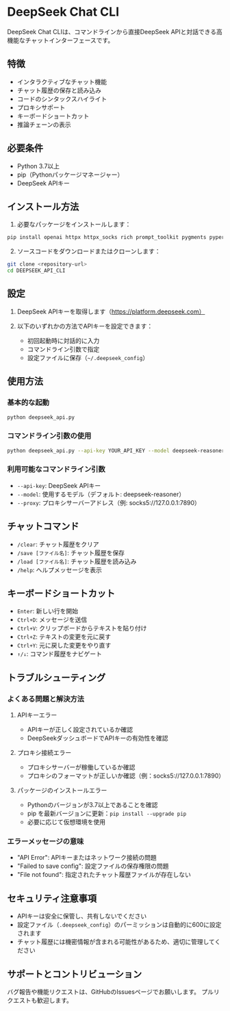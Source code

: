 # DeepSeek Chat CLI

DeepSeek Chat CLIは、コマンドラインから直接DeepSeek APIと対話できる高機能なチャットインターフェースです。

## 特徴

- インタラクティブなチャット機能
- チャット履歴の保存と読み込み
- コードのシンタックスハイライト
- プロキシサポート
- キーボードショートカット
- 推論チェーンの表示

## 必要条件

- Python 3.7以上
- pip（Pythonパッケージマネージャー）
- DeepSeek APIキー

## インストール方法

1. 必要なパッケージをインストールします：

```bash
pip install openai httpx httpx_socks rich prompt_toolkit pygments pyperclip
```

2. ソースコードをダウンロードまたはクローンします：

```bash
git clone <repository-url>
cd DEEPSEEK_API_CLI
```

## 設定

1. DeepSeek APIキーを取得します（https://platform.deepseek.com）

2. 以下のいずれかの方法でAPIキーを設定できます：
   - 初回起動時に対話的に入力
   - コマンドライン引数で指定
   - 設定ファイルに保存（`~/.deepseek_config`）

## 使用方法

### 基本的な起動

```bash
python deepseek_api.py
```

### コマンドライン引数の使用

```bash
python deepseek_api.py --api-key YOUR_API_KEY --model deepseek-reasoner --proxy socks5://127.0.0.1:7890
```

### 利用可能なコマンドライン引数

- `--api-key`: DeepSeek APIキー
- `--model`: 使用するモデル（デフォルト: deepseek-reasoner）
- `--proxy`: プロキシサーバーアドレス（例: socks5://127.0.0.1:7890）

## チャットコマンド

- `/clear`: チャット履歴をクリア
- `/save [ファイル名]`: チャット履歴を保存
- `/load [ファイル名]`: チャット履歴を読み込み
- `/help`: ヘルプメッセージを表示

## キーボードショートカット

- `Enter`: 新しい行を開始
- `Ctrl+D`: メッセージを送信
- `Ctrl+V`: クリップボードからテキストを貼り付け
- `Ctrl+Z`: テキストの変更を元に戻す
- `Ctrl+Y`: 元に戻した変更をやり直す
- `↑/↓`: コマンド履歴をナビゲート

## トラブルシューティング

### よくある問題と解決方法

1. APIキーエラー
   - APIキーが正しく設定されているか確認
   - DeepSeekダッシュボードでAPIキーの有効性を確認

2. プロキシ接続エラー
   - プロキシサーバーが稼働しているか確認
   - プロキシのフォーマットが正しいか確認（例：socks5://127.0.0.1:7890）

3. パッケージのインストールエラー
   - Pythonのバージョンが3.7以上であることを確認
   - pip を最新バージョンに更新：`pip install --upgrade pip`
   - 必要に応じて仮想環境を使用

### エラーメッセージの意味

- "API Error": APIキーまたはネットワーク接続の問題
- "Failed to save config": 設定ファイルの保存権限の問題
- "File not found": 指定されたチャット履歴ファイルが存在しない

## セキュリティ注意事項

- APIキーは安全に保管し、共有しないでください
- 設定ファイル（`.deepseek_config`）のパーミッションは自動的に600に設定されます
- チャット履歴には機密情報が含まれる可能性があるため、適切に管理してください

## サポートとコントリビューション

バグ報告や機能リクエストは、GitHubのIssuesページでお願いします。
プルリクエストも歓迎します。

